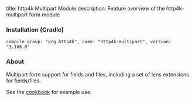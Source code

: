 title: http4k Multipart Module
description: Feature overview of the http4k-multipart form module

### Installation (Gradle)
```compile group: "org.http4k", name: "http4k-multipart", version: "3.106.0"```

### About

Multipart form support for fields and files, including a set of lens extensions for fields/files.

See the [cookbook](/cookbook/multipart_forms/) for example use.
